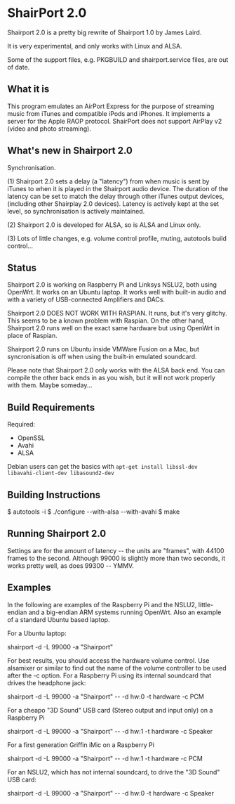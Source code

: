ShairPort 2.0
=============

Shairport 2.0 is a pretty big rewrite of Shairport 1.0 by James Laird.

It is very experimental, and only works with Linux and ALSA.

Some of the support files, e.g. PKGBUILD and shairport.service files, are out of date.

What it is
----------
This program emulates an AirPort Express for the purpose of streaming music from iTunes and compatible iPods and iPhones. It implements a server for the Apple RAOP protocol.
ShairPort does not support AirPlay v2 (video and photo streaming).

What's new in Shairport 2.0
---------------------------
Synchronisation.

(1) Shairport 2.0 sets a delay (a "latency") from when music is sent by iTunes to when it is played in the Shairport audio device. The duration of the latency can be set to match the delay through other iTunes output devices, (including other Shairplay 2.0 devices). Latency is actively kept at the set level, so synchronisation is actively maintained.

(2) Shairport 2.0 is developed for ALSA, so is ALSA and Linux only.

(3) Lots of little changes, e.g. volume control profile, muting, autotools build control...

Status
------
Shairport 2.0 is working on Raspberry Pi and Linksys NSLU2, both using OpenWrt. It works on an Ubuntu laptop. It works well with built-in audio and with a variety of USB-connected Amplifiers and DACs.

Shairport 2.0 DOES NOT WORK WITH RASPIAN. It runs, but it's very glitchy. This seems to be a known problem with Raspian. On the other hand, Shairport 2.0 runs well on the exact same hardware but using OpenWrt in place of Raspian.

Shairport 2.0 runs on Ubuntu inside VMWare Fusion on a Mac, but syncronisation is off when using the built-in emulated soundcard.

Please note that Shairport 2.0 only works with the ALSA back end. You can compile the other back ends in as you wish, but it will not work properly with them. Maybe someday...

Build Requirements
------------------
Required:
* OpenSSL
* Avahi
* ALSA

Debian users can get the basics with
`apt-get install libssl-dev libavahi-client-dev libasound2-dev`

Building Instructions
---------------------
$ autotools -i
$ ./configure --with-alsa --with-avahi
$ make

Running Shairport 2.0
---------------------
Settings are for the amount of latency -- the units are "frames", with 44100 frames to the second. Although 99000 is slightly more than two seconds, it works pretty well, as does 99300 -- YMMV.

Examples
--------
In the following are examples of the Raspberry Pi and the NSLU2, little-endian and a big-endian ARM systems running OpenWrt. Also an example of a standard Ubuntu based laptop.

For a Ubuntu laptop:

shairport -d -L 99000 -a "Shairport"

For best results, you should access the hardware volume control. Use alsamixer or similar to find out the name of the volume controller to be used after the -c option. For a Raspberry Pi using its internal soundcard that drives the headphone jack:

shairport -d -L 99000 -a "Shairport" -- -d hw:0 -t hardware -c PCM

For a cheapo "3D Sound" USB card (Stereo output and input only) on a Raspberry Pi

shairport -d -L 99000 -a "Shairport" -- -d hw:1 -t hardware -c Speaker

For a first generation Griffin iMic on a Raspberry Pi

shairport -d -L 99000 -a "Shairport" -- -d hw:1 -t hardware -c PCM

For an NSLU2, which has not internal soundcard, to drive the "3D Sound" USB card:

shairport -d -L 99000 -a "Shairport" -- -d hw:0 -t hardware -c Speaker

